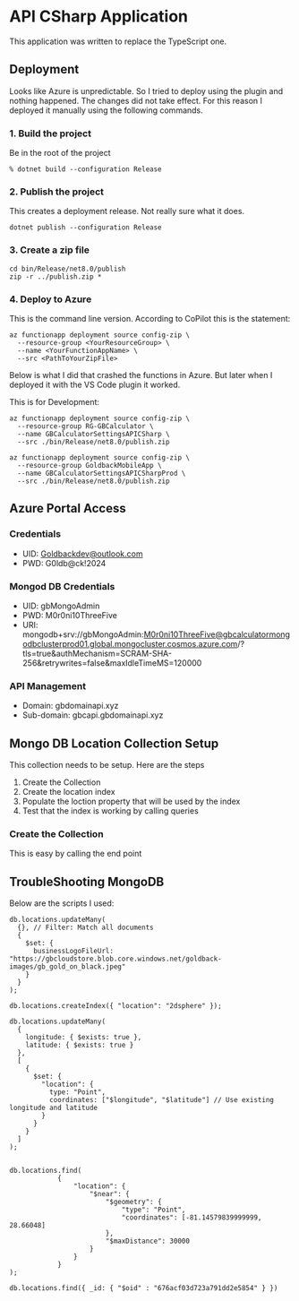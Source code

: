# API CSharp Application

This application was written to replace the TypeScript one.

## Deployment

Looks like Azure is unpredictable.  So I tried to deploy using the plugin and nothing happened.  The changes did not take effect.  For this reason I deployed it manually using the following commands.

### 1. Build the project

Be in the root of the project

```terminal
% dotnet build --configuration Release
```

### 2. Publish the project

This creates a deployment release.  Not really sure what it does.

```terminal
dotnet publish --configuration Release
```

### 3. Create a zip file

```terminal
cd bin/Release/net8.0/publish
zip -r ../publish.zip *
```

### 4. Deploy to Azure

This is the command line version.  According to CoPilot this is the statement:

```terminal
az functionapp deployment source config-zip \
  --resource-group <YourResourceGroup> \
  --name <YourFunctionAppName> \
  --src <PathToYourZipFile>
```

Below is what I did that crashed the functions in Azure.  But later when I deployed it with the VS Code plugin it worked.

This is for Development:

```terminal
az functionapp deployment source config-zip \
  --resource-group RG-GBCalculator \
  --name GBCalculatorSettingsAPICSharp \
  --src ./bin/Release/net8.0/publish.zip

az functionapp deployment source config-zip \
  --resource-group GoldbackMobileApp \
  --name GBCalculatorSettingsAPICSharpProd \
  --src ./bin/Release/net8.0/publish.zip
```

## Azure Portal Access

### Credentials

- UID: Goldbackdev@outlook.com
- PWD: G0ldb@ck!2024

### Mongod DB Credentials

- UID: gbMongoAdmin
- PWD: M0r0ni10ThreeFive
- URI: mongodb+srv://gbMongoAdmin:M0r0ni10ThreeFive@gbcalculatormongodbclusterprod01.global.mongocluster.cosmos.azure.com/?tls=true&authMechanism=SCRAM-SHA-256&retrywrites=false&maxIdleTimeMS=120000

### API Management

- Domain: gbdomainapi.xyz
- Sub-domain: gbcapi.gbdomainapi.xyz

## Mongo DB Location Collection Setup

This collection needs to be setup.  Here are the steps

1. Create the Collection
2. Create the location index
3. Populate the loction property that will be used by the index
4. Test that the index is working by calling queries

### Create the Collection

This is easy by calling the end point 

## TroubleShooting MongoDB

Below are the scripts I used:

```mongo
db.locations.updateMany(
  {}, // Filter: Match all documents
  { 
    $set: { 
      businessLogoFileUrl: "https://gbcloudstore.blob.core.windows.net/goldback-images/gb_gold_on_black.jpeg" 
    }
  }
);

db.locations.createIndex({ "location": "2dsphere" });

db.locations.updateMany(
  { 
    longitude: { $exists: true }, 
    latitude: { $exists: true } 
  },
  [
    {
      $set: {
        "location": {
          type: "Point",
          coordinates: ["$longitude", "$latitude"] // Use existing longitude and latitude
        }
      }
    }
  ]
);


db.locations.find(
			{
				"location": {
					"$near": {
						"$geometry": {
							"type": "Point",
							"coordinates": [-81.14579839999999, 28.66048]
						},
						"$maxDistance": 30000
					}
				}
			}
);

db.locations.find({ _id: { "$oid" : "676acf03d723a791dd2e5854" } })
```
